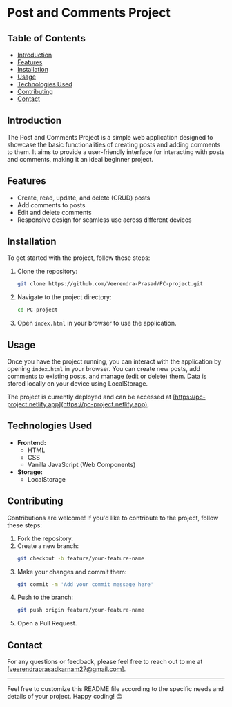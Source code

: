 # Post and Comments Project

## Table of Contents
- [Introduction](#introduction)
- [Features](#features)
- [Installation](#installation)
- [Usage](#usage)
- [Technologies Used](#technologies-used)
- [Contributing](#contributing)
- [Contact](#contact)

## Introduction
The Post and Comments Project is a simple web application designed to showcase the basic functionalities of creating posts and adding comments to them. It aims to provide a user-friendly interface for interacting with posts and comments, making it an ideal beginner project.

## Features
- Create, read, update, and delete (CRUD) posts
- Add comments to posts
- Edit and delete comments
- Responsive design for seamless use across different devices

## Installation
To get started with the project, follow these steps:

1. Clone the repository:
    ```sh
    git clone https://github.com/Veerendra-Prasad/PC-project.git
    ```

2. Navigate to the project directory:
    ```sh
    cd PC-project
    ```

3. Open `index.html` in your browser to use the application.

## Usage
Once you have the project running, you can interact with the application by opening `index.html` in your browser. You can create new posts, add comments to existing posts, and manage (edit or delete) them. Data is stored locally on your device using LocalStorage.

The project is currently deployed and can be accessed at [https://pc-project.netlify.app](https://pc-project.netlify.app).

## Technologies Used
- **Frontend:**
    - HTML
    - CSS
    - Vanilla JavaScript (Web Components)
- **Storage:**
    - LocalStorage

## Contributing
Contributions are welcome! If you'd like to contribute to the project, follow these steps:
1. Fork the repository.
2. Create a new branch:
    ```sh
    git checkout -b feature/your-feature-name
    ```
3. Make your changes and commit them:
    ```sh
    git commit -m 'Add your commit message here'
    ```
4. Push to the branch:
    ```sh
    git push origin feature/your-feature-name
    ```
5. Open a Pull Request.

## Contact
For any questions or feedback, please feel free to reach out to me at [veerendraprasadkarnam27@gmail.com].

---

Feel free to customize this README file according to the specific needs and details of your project. Happy coding! 😊

